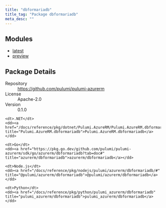 ```yaml
---
title: "dbformariadb"
title_tag: "Package dbformariadb"
meta_desc: ""
---
```


<!-- WARNING: this file was generated by Pulumi Docs Generator. -->
<!-- Do not edit by hand unless you're certain you know what you are doing! -->



<h2 id="modules">Modules</h2>
<ul class="api">
    <li><a href="latest/" title="latest"><span class="symbol module"></span>latest</a></li>
    <li><a href="preview/" title="preview"><span class="symbol module"></span>preview</a></li>
</ul>

<h2 id="package-details">Package Details</h2>
<dl class="package-details">
	<dt>Repository</dt>
	<dd><a href="https://github.com/pulumi/pulumi-azurerm">https://github.com/pulumi/pulumi-azurerm</a></dd>
	<dt>License</dt>
	<dd>Apache-2.0</dd>
	<dt>Version</dt>
	<dd>0.1.0</dd>
</dl>



<dl class="tabular">

    <dt>.NET</dt>
    <dd><a href="/docs/reference/pkg/dotnet/Pulumi.AzureRM/Pulumi.AzureRM.dbformariadb.html" title="Pulumi.AzureRM.dbformariadb">Pulumi.AzureRM.dbformariadb</a></dd>

    <dt>Go</dt>
    <dd><a href="https://pkg.go.dev/github.com/pulumi/pulumi-azurerm/sdk/go/azurerm/dbformariadb?tab=doc#" title="azurerm/dbformariadb">azurerm/dbformariadb</a></dd>

    <dt>Node.js</dt>
    <dd><a href="/docs/reference/pkg/nodejs/pulumi/azurerm/dbformariadb/#" title="@pulumi/azurerm/dbformariadb">@pulumi/azurerm/dbformariadb</a></dd>

    <dt>Python</dt>
    <dd><a href="/docs/reference/pkg/python/pulumi_azurerm/dbformariadb" title="pulumi_azurerm/dbformariadb">pulumi_azurerm/dbformariadb</a></dd>

</dl>

